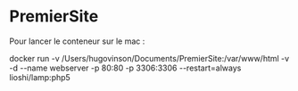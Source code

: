 # PremierSite

Pour lancer le conteneur sur le mac :

docker run -v /Users/hugovinson/Documents/PremierSite:/var/www/html -v -d --name webserver -p 80:80 -p 3306:3306 --restart=always lioshi/lamp:php5
